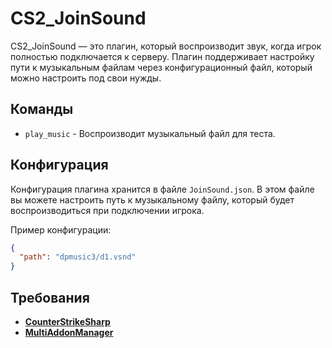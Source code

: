 # CS2_JoinSound

CS2_JoinSound — это плагин, который воспроизводит звук, когда игрок полностью подключается к серверу. Плагин поддерживает настройку пути к музыкальным файлам через конфигурационный файл, который можно настроить под свои нужды.

## Команды

- `play_music` - Воспроизводит музыкальный файл для теста.

## Конфигурация

Конфигурация плагина хранится в файле `JoinSound.json`. В этом файле вы можете настроить путь к музыкальному файлу, который будет воспроизводиться при подключении игрока.

Пример конфигурации:

```json
{
  "path": "dpmusic3/d1.vsnd"
}
```
## Требования

- **[CounterStrikeSharp](https://github.com/roflmuffin/CounterStrikeSharp)**
- **[MultiAddonManager](https://github.com/Source2ZE/MultiAddonManager)**
